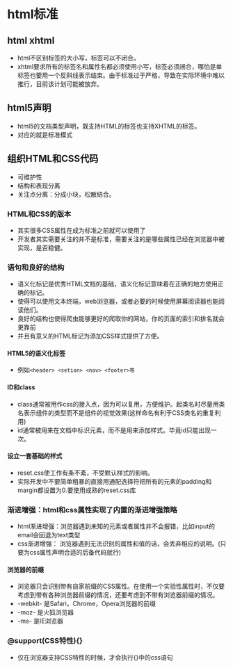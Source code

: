 # html标准

## html xhtml

* html不区别标签的大小写，标签可以不闭合。
* xhtml要求所有的标签名和属性名都必须使用小写，标签必须闭合，哪怕是单标签也要用一个反斜线表示结束。由于标准过于严格，导致在实际环境中难以推行，目前该计划可能被放弃。

## html5声明

* <!DOCTYPE html>html5的文档类型声明，既支持HTML的标签也支持XHTML的标签。
* 对应的就是标准模式

## 组织HTML和CSS代码

* 可维护性
* 结构和表现分离
* 关注点分离：分成小块，松散结合。

### HTML和CSS的版本

* 其实很多CSS属性在成为标准之前就可以使用了
* 开发者其实需要关注的并不是标准，需要关注的是哪些属性已经在浏览器中被实现，是否稳健。

### 语句和良好的结构

* 语义化标记是优秀HTML文档的基础，语义化标记意味着在正确的地方使用正确的标记。
* 使得可以使用文本终端，web浏览器，或者必要的时候使用屏幕阅读器也能阅读他们。
* 良好的结构也使得爬虫能够更好的爬取你的网站，你的页面的索引和排名就会更靠前
* 并且有意义的HTML标记为添加CSS样式提供了方便。

#### HTML5的语义化标签

* 例如```<header> <setion> <nav> <footer>等```

#### ID和class

* class通常被用作css的接入点，因为可以复用，方便维护。起类名时尽量用类名表示组件的类型而不是组件的视觉效果(这样命名有利于CSS类名的重复利用)
* id通常被用来在文档中标识元素，而不是用来添加样式。毕竟id只能出现一次。

#### 设立一套基础的样式

* reset.css使工作有条不紊，不受默认样式的影响。
* 实际开发中不要简单粗暴的直接用通配选择符把所有的元素的padding和margin都设置为0.要使用成熟的reset.css库

### 渐进增强：html和css属性实现了内置的渐进增强策略

* html渐进增强：浏览器遇到未知的元素或者属性并不会报错，比如input的email会回退为text类型
* css渐进增强： 浏览器遇到无法识别的属性和值的话，会丢弃相应的说明。(只要为css属性声明合适的后备代码就行)

#### 浏览器的前缀

* 浏览器只会识别带有自家前缀的CSS属性。在使用一个实验性属性时，不仅要考虑到带有各种浏览器前缀的情况，还要考虑到不带有浏览器前缀的情况。
* -webkit-  是Safari，Chrome，Opera浏览器的前缀
* -moz-   是火狐浏览器
* -ms- 是IE浏览器

### @support(CSS特性){}

* 仅在浏览器支持CSS特性的时候，才会执行{}中的css语句
